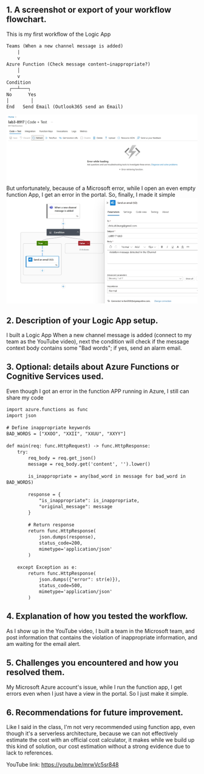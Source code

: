 ## 1.   A screenshot or export of your workflow flowchart.

This is my first workflow of the Logic App
```
Teams (When a new channel message is added)
    |
    v
Azure Function (Check message content—inappropriate?)
    │
    v
Condition
 ┌──┴───┐
No      Yes
│        │
End   Send Email (Outlook365 send an Email)
```
![I got an error while I just open function app](https://raw.githubusercontent.com/lian0138/25S_CST8917_Lab_3/refs/heads/main/img/8917lab3error.png)
But unfortunately, because of a Microsoft error, while I open an even empty function App, I get an error in the portal. So, finally, I made it simple
![This is my workflow](https://raw.githubusercontent.com/lian0138/25S_CST8917_Lab_3/refs/heads/main/img/workflow.png)


## 2.  Description of your Logic App setup.
I built a Logic App
When a new channel message is added (connect to my team as the YouTube video), next the condition will check if the message context body contains some "Bad words"; if yes, send an alarm email.

## 3.   Optional: details about Azure Functions or Cognitive Services used.
Even though I got an error in the function APP running in Azure, I still can share my code
```
import azure.functions as func
import json

# Define inappropriate keywords
BAD_WORDS = ["XXOO", "XXII", "XXUU", "XXYY"]

def main(req: func.HttpRequest) -> func.HttpResponse:
    try:
        req_body = req.get_json()
        message = req_body.get('content', '').lower()

        is_inappropriate = any(bad_word in message for bad_word in BAD_WORDS)

        response = {
            "is_inappropriate": is_inappropriate,
            "original_message": message
        }

        # Return response
        return func.HttpResponse(
            json.dumps(response),
            status_code=200,
            mimetype='application/json'
        )

    except Exception as e:
        return func.HttpResponse(
            json.dumps({"error": str(e)}),
            status_code=500,
            mimetype='application/json'
        )
```
## 4. Explanation of how you tested the workflow.
As I show up in the YouTube video, I built a team in the Microsoft team, and post information that contains the violation of inappropriate information, and am waiting for the email alert.

## 5. Challenges you encountered and how you resolved them.
My Microsoft Azure account's issue, while I run the function app, I get errors even when I just have a view in the portal. So I just make it simple.

## 6. Recommendations for future improvement.
Like I said in the class, I'm not very recommended using function app, even though it's a serverless architecture, because we can not effectively estimate the cost with an official cost calculator, it makes while we build up this kind of solution, our cost estimation without a strong evidence due to lack to references.

YouTube link:
https://youtu.be/mrwVc5sr848